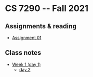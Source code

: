 
# CS 7290 -- Fall 2021

## Assignments & reading

* [Assignment 01](./assignment01.md)

## Class notes

* [Week 1 (day 1)](./week01.md)
  * [day 2](./week01b.md)

